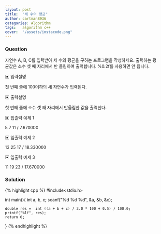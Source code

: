 ```yaml
---
layout: post
title:  "세 수의 평균"
author: cartman8936
categories: Algorithm
tags:	algorithm c++
cover:  "/assets/instacode.png"
---
```


### Question
자연수 A, B, C를 입력받아 세 수의 평균을 구하는 프로그램을 작성하세요. 
출력하는 평균값은 소수 셋 째 자리에서 반 올림하여 출력합니다. 
%0.2f를 사용하면 안 됩니다.


▣ 입력설명 

첫 번째 줄에 100이하의 세 자연수가 입력된다.


▣ 출력설명 

첫 번째 줄에 소수 셋 째 자리에서 반올림한 값을 출력한다.


▣ 입출력 예제 1

5 7 11 / 7.670000

▣ 입출력 예제 2

13 25 17 / 18.330000

▣ 입출력 예제 3

11 19 23 / 17.670000

### Solution

{% highlight cpp %}
#include<stdio.h>

int main(){
	int a, b, c;
	scanf("%d %d %d", &a, &b, &c);
	
	double res =  int ((a + b + c) / 3.0 * 100 + 0.5) / 100.0;
	printf("%lf", res);
	return 0;
}
{% endhighlight %}


